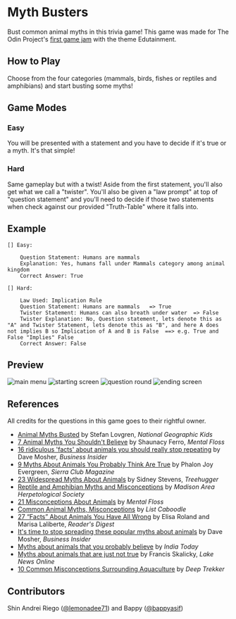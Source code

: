 # Myth Busters

Bust common animal myths in this trivia game! This game was made for The Odin Project's [first game jam](https://itch.io/jam/top-jam-1) with the theme Edutainment.

## How to Play

Choose from the four categories (mammals, birds, fishes or reptiles and amphibians) and start busting some myths!

## Game Modes

### Easy 

You will be presented with a statement and you have to decide if it's true or a myth. It's that simple!

### Hard

Same gameplay but with a twist! Aside from the first statement, you'll also get what we call a "twister". You'll also be given a "law prompt" at top of "question statement" and you'll need to decide if those two statements when check against our provided "Truth-Table" where it falls into.

## Example
    [] Easy: 

        Question Statement: Humans are mammals
        Explanation: Yes, humans fall under Mammals category among animal kingdom
        Correct Answer: True
    
    [] Hard:

        Law Used: Implication Rule
        Question Statement: Humans are mammals   => True
        Twister Statement: Humans can also breath under water  => False
        Twister Explanation: No, Question statement, lets denote this as "A" and Twister Statement, lets denote this as "B", and here A does not implies B so Implication of A and B is False  ==> e.g. True and False "Implies" False
        Correct Answer: False


## Preview

![main menu](https://i.imgur.com/fcvoPUx.png)
![starting screen](https://i.imgur.com/chjZbJx.png)
![question round](https://i.imgur.com/s9MQXrh.png)
![ending screen](https://i.imgur.com/Fc66Kmh.png)

## References

All credits for the questions in this game goes to their rightful owner.

-   [Animal Myths Busted](https://kids.nationalgeographic.com/nature/article/animal-myths-busted) by Stefan Lovgren, _National Geographic Kids_
-   [7 Animal Myths You Shouldn't Believe](https://www.mentalfloss.com/article/562876/animal-myths-you-shouldnt-believe) by Shaunacy Ferro, _Mental Floss_
-   [16 ridiculous 'facts' about animals you should really stop repeating](https://www.businessinsider.com/worst-animal-science-myths-2016-8) by Dave Mosher, _Business Insider_
-   [9 Myths About Animals You Probably Think Are True](https://www.sierraclub.org/sierra/2015-2-march-april/green-life/9-myths-about-animals-you-probably-think-are-true) by Phalon Joy Evergreen, _Sierra Club Magazine_
-   [23 Widespread Myths About Animals](https://www.treehugger.com/widespread-myths-about-animals-4863657) by Sidney Stevens, _Treehugger_
-   [Reptile and Amphibian Myths and Misconceptions](https://madisonherps.org/kickstart/en/wisconsin-reptile-resources/education-articles/104-reptile-and-amphibian-myths-and-misconceptions) by _Madison Area Herpetological Society_
-   [21 Misconceptions About Animals](https://www.mentalfloss.com/article/617111/common-misconceptions-about-animals) by _Mental Floss_
-   [Common Animal Myths, Misconceptions](https://listcaboodle.com/common-animal-myths-misconceptions/) by _List Caboodle_
-   [27 “Facts” About Animals You Have All Wrong](https://www.rd.com/list/facts-about-animals/) by Elisa Roland and Marisa Laliberte, _Reader's Digest_
-   [It's time to stop spreading these popular myths about animals](https://www.businessinsider.com/animals-common-myths-debunked-2017-12) by Dave Mosher, _Business Insider_
-   [Myths about animals that you probably believe](https://www.indiatoday.in/education-today/gk-current-affairs/story/myths-about-animals-286839-2015-08-06) by _India Today_
-   [Myths about animals that are just not true](https://www.lakenewsonline.com/story/sports/outdoors/2020/12/12/animal-myths-not-true/6515325002/) by Francis Skalicky, _Lake News Online_
-   [10 Common Misconceptions Surrounding Aquaculture](https://www.deeptrekker.com/resources/10-common-fish-farm-misconceptions) by _Deep Trekker_

## Contributors

Shin Andrei Riego ([@lemonadee71](https://github.com/lemonadee71)) and Bappy ([@bappyasif](https://github.com/bappyasif))
